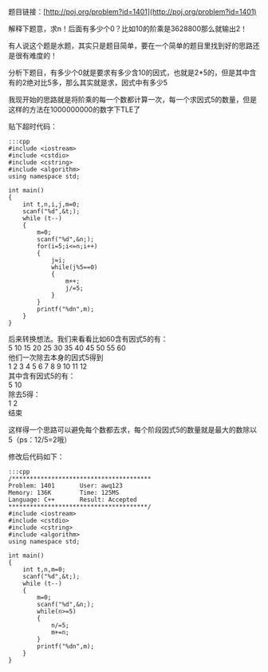 <!--
.. title: POJ 1401 Factorial C++版
.. slug: poj-1401
.. date: 2013-04-07T06:32:07+08:00
.. tags:
.. link:
.. description:
.. type: text
-->

题目链接：[http://poj.org/problem?id=1401](http://poj.org/problem?id=1401)


解释下题意，求n！后面有多少个0？比如10的阶乘是3628800那么就输出2！

有人说这个题是水题，其实只是题目简单，要在一个简单的题目里找到好的思路还是很有难度的！

分析下题目，有多少个0就是要求有多少含10的因式，也就是2*5的，但是其中含有的2绝对比5多，那么其实就是求，因式中有多少5

我现开始的思路就是将阶乘的每一个数都计算一次，每一个求因式5的数量，但是这样的方法在1000000000的数字下TLE了

贴下超时代码：

	:::cpp
	#include <iostream>
	#include <cstdio>
	#include <cstring>
	#include <algorithm>
	using namespace std;

	int main()
	{
		int t,n,i,j,m=0;
		scanf("%d",&t;);
		while (t--)
		{
			m=0;
			scanf("%d",&n;);
			for(i=5;i<=n;i++)
			{
				j=i;
				while(j%5==0)
				{
					m++;
					j/=5;
				}
			}
			printf("%dn",m);
		}
	}



后来转换想法。我们来看看比如60含有因式5的有：  
5 10 15 20 25 30 35 40 45 50 55 60  
他们一次除去本身的因式5得到  
1 2 3 4 5 6 7 8 9 10 11 12  
其中含有因式5的有：  
5 10  
除去5得：  
1 2  
结束  


这样得一个思路可以避免每个数都去求，每个阶段因式5的数量就是最大的数除以5（ps：12/5=2哦）

修改后代码如下：

	:::cpp
	/***************************************
	Problem: 1401		User: awq123
	Memory: 136K		Time: 125MS
	Language: C++		Result: Accepted
	***************************************/
	#include <iostream>
	#include <cstdio>
	#include <cstring>
	#include <algorithm>
	using namespace std;

	int main()
	{
		int t,n,m=0;
		scanf("%d",&t;);
		while (t--)
		{
			m=0;
			scanf("%d",&n;);
			while(n>=5)
			{
				n/=5;
				m+=n;
			}
			printf("%dn",m);
		}
	}